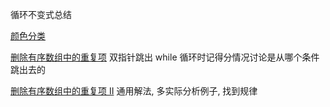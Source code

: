 循环不变式总结

[颜色分类](https://leetcode-cn.com/problems/sort-colors/)

[删除有序数组中的重复项](https://leetcode-cn.com/problems/remove-duplicates-from-sorted-array/)	双指针跳出 while 循环时记得分情况讨论是从哪个条件跳出去的

[删除有序数组中的重复项 II](https://leetcode-cn.com/problems/remove-duplicates-from-sorted-array-ii/)	通用解法, 多实际分析例子, 找到规律